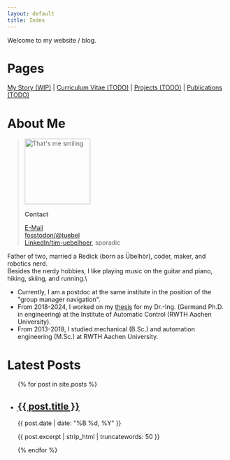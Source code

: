 ```yaml
---
layout: default
title: Index
---
```

Welcome to my website / blog.

# Pages
[My Story (WIP)](/my_story) | [Curriculum Vitae (TODO)](/cv) | [Projects (TODO)](/projects) | [Publications (TODO)](/publications)

# About Me
> <img src="{{ site.baseurl }}/assets/images/tim.jpg" alt="That's me smiling" width="150"/>
>
> **Contact**
> 
> [E-Mail](mailto:mail@redick.cc)\
> [fosstodon/@tuebel](https://fosstodon.org/@tuebel)\
> [LinkedIn/tim-uebelhoer](https://www.linkedin.com/in/timredick/), sporadic

Father of two, married a Redick (born as Übelhör), coder, maker, and robotics nerd.\
Besides the nerdy hobbies, I like playing music on the guitar and piano, hiking, skiing, and running.\

* Currently, I am a postdoc at the same institute in the position of the "group manager navigation".
* From 2018-2024, I worked on my [thesis](https://doi.org/10.18154/RWTH-2024-04533) for my Dr.-Ing. (Germand Ph.D. in engineering) at the Institute of Automatic Control (RWTH Aachen University).
* From 2013-2018, I studied mechanical (B.Sc.) and automation engineering (M.Sc.) at RWTH Aachen University.

# Latest Posts

<ul>
    {% for post in site.posts %}
    <li>
        <h2><a href="{{ post.url | relative_url }}">{{ post.title }}</a></h2>
        <p>{{ post.date | date: "%B %d, %Y" }}</p>
        <p>{{ post.excerpt | strip_html | truncatewords: 50 }}</p>
    </li>
    {% endfor %}
</ul>
